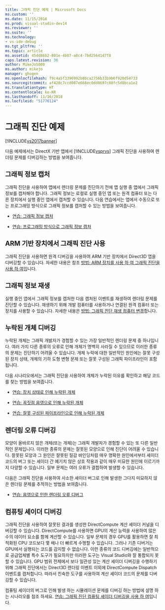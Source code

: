 ```yaml
---
title: 그래픽 진단 예제 | Microsoft Docs
ms.custom: ''
ms.date: 11/15/2016
ms.prod: visual-studio-dev14
ms.reviewer: ''
ms.suite: ''
ms.technology:
- vs-ide-debug
ms.tgt_pltfrm: ''
ms.topic: article
ms.assetid: 45dd86b2-801e-4b07-a8c4-7bd25641d7f8
caps.latest.revision: 36
author: MikeJo5000
ms.author: mikejo
manager: ghogen
ms.openlocfilehash: f9c4a5f3396992b8bca2756b33b9b6f920d54733
ms.sourcegitcommit: af428c7ccd007e668ec0dd8697c88fc5d8bca1e2
ms.translationtype: HT
ms.contentlocale: ko-KR
ms.lasthandoff: 11/16/2018
ms.locfileid: "51776124"
---
```

# <a name="graphics-diagnostics-examples"></a>그래픽 진단 예제
[!INCLUDE[vs2017banner](../includes/vs2017banner.md)]

다음 예제에서는 DirectX 기반 앱에서 [!INCLUDE[vsprvs](../includes/vsprvs-md.md)] 그래픽 진단을 사용하여 렌더링 문제를 디버깅하는 방법을 보여줍니다.  
  
## <a name="capturing-graphics-information"></a>그래픽 정보 캡처  
 그래픽 진단을 사용하여 앱에서 렌더링 문제를 진단하기 전에 앱 실행 중 앱에서 그래픽 정보를 캡처해야 합니다. 그래픽 정보는 로컬로 실행 중인 앱 또는 원격 컴퓨터 또는 다른 장치에서 실행 중인 앱에서 캡처할 수 있습니다. 다음 연습에서는 앱에서 수동으로 또는 프로그래밍 방식으로 그래픽 정보를 캡처할 수 있는 방법을 보여줍니다.  
  
-   [연습: 그래픽 정보 캡처](../debugger/walkthrough-capturing-graphics-information.md)  
  
-   [연습: 프로그래밍 방식으로 그래픽 정보 캡처](../debugger/walkthrough-capturing-graphics-information-programmatically.md)  
  
## <a name="use-graphics-diagnostics-with-an-arm-based-device"></a>ARM 기반 장치에서 그래픽 진단 사용  
 그래픽 진단을 사용하면 원격 디버깅을 사용하여 ARM 기반 장치에서 Direct3D 앱을 디버깅할 수 있습니다. 자세한 내용은 참조 [방법: ARM 장치를 사용 하 여 그래픽 진단을 사용 하 여](../debugger/how-to-use-graphics-diagnostics-with-an-arm-device.md)입니다.  
  
## <a name="playing-back-graphics-information"></a>그래픽 정보 재생  
 실행 중인 앱에서 그래픽 정보를 캡처한 다음 캡처된 이벤트를 재생하여 렌더링 문제를 진단할 수 있습니다. 재생하기 위해 개발 컴퓨터를 사용하거나 연결된 원격 컴퓨터 또는 장치를 사용할 수 있습니다. 자세한 내용은 [방법: 그래픽 진단 재생 컴퓨터 변경](../debugger/how-to-change-the-graphics-diagnostics-playback-machine.md)합니다.  
  
## <a name="debugging-missing-objects"></a>누락된 개체 디버깅  
 누락된 개체는 그래픽 개발자가 경험할 수 있는 가장 일반적인 렌더링 문제 중 하나입니다. 여러 가지 다른 종류의 오류로 인해 개체가 명백히 사라질 수 있으므로 이러한 종류의 문제는 진단하기 어려울 수 있습니다. 개체 누락에 대한 일반적인 원인에는 잘못 구성된 장치 상태, 개체의 기하 도형 변형 문제 또는 잘못 구성된 그래픽 파이프라인이 포함됩니다.  
  
 다음 시나리오에서는 그래픽 진단을 사용하여 개체가 누락된 이유를 확인하고 해당 코드를 찾는 방법을 보여줍니다.  
  
-   [연습: 장치 상태로 인해 누락된 개체](../debugger/walkthrough-missing-objects-due-to-device-state.md)  
  
-   [연습: 꼭짓점 음영으로 인해 누락된 개체](../debugger/walkthrough-missing-objects-due-to-vertex-shading.md)  
  
-   [연습: 잘못 구성된 파이프라인으로 인해 누락된 개체](../debugger/walkthrough-missing-objects-due-to-misconfigured-pipeline.md)  
  
## <a name="debugging-rendering-errors"></a>렌더링 오류 디버깅  
 모양이 올바르지 않은 개체(또는 개체)는 그래픽 개발자가 경험할 수 있는 또 다른 일반적인 문제입니다. 이러한 종류의 문제는 잘못된 모양으로 인해 진단이 어려울 수 있습니다. 잘못된 모양과 그 원인은 잘못된 질감 바인딩처럼 매우 명확한 원인에서부터 셰이더 코드의 버그 또는 셰이더 간 예기치 않은 상호 작용과 같이 매우 미묘한 원인에 이르기까지 다양할 수 있습니다. 일부 문제는 여러 오류가 결합하여 발생할 수 있습니다.   
  
 다음은 그래픽 진단을 사용하여 사소한 셰이더 버그로 인해 발생한 그다지 미묘하지 않은 렌더링 문제를 추적하는 방법을 보여줍니다.  
  
-   [연습: 음영으로 인한 렌더링 오류 디버그](../debugger/walkthrough-debugging-rendering-errors-due-to-shading.md)  
  
## <a name="debugging-compute-shaders"></a>컴퓨팅 셰이더 디버깅  
 그래픽 진단을 사용하여 잘못된 결과를 생성한 DirectCompute 계산 셰이더 커널을 디버깅할 수 있습니다. DirectCompute를 사용하면 GPU의 계산 능력을 사용하여 많은 수의 데이터 요소를 함께 계산할 수 있습니다. 일부 문제의 경우 GPU를 활용하면 잘 최적화된 CPU 코드보다 몇 배나 더 빠르게 수행할 수 있습니다. 그러나 기존 디버거는 GPU에서 실행되는 코드를 감지할 수 없습니다. 이런 종류의 코드 디버깅에는 일반적으로 공급업체별 특수 도구가 필요하지만 이러한 도구는 Visual Studio와 잘 통합되지 못할 수 있습니다. GPU 범위 전체에서 보다 일관성 있는 계산 셰이더 디버깅을 수행하기 위해 그래픽 진단에서는 Direct3D 렌더링 이벤트 이외에 DirectCompute Dispatch 이벤트를 캡처합니다. 따라서 친숙한 도구를 사용하여 계산 셰이더 코드의 문제를 디버깅할 수 있습니다.  
  
 컴퓨팅 셰이더의 버그로 인해 발생 하는 시뮬레이션 문제를 디버깅 하는 방법에 설명 하는 시나리오를 참조 하세요. [연습: 그래픽 진단 컴퓨팅 셰이더 디버깅을 사용 하 여](../debugger/walkthrough-using-graphics-diagnostics-to-debug-a-compute-shader.md)입니다.




